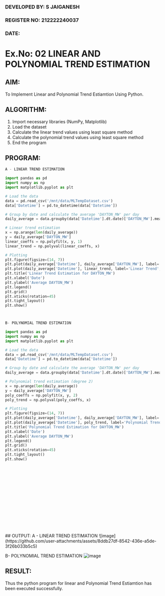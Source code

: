 ### DEVELOPED BY: S JAIGANESH
### REGISTER NO: 212222240037
### DATE:

# Ex.No: 02 LINEAR AND POLYNOMIAL TREND ESTIMATION

## AIM:
To Implement Linear and Polynomial Trend Estiamtion Using Python.

## ALGORITHM:
1. Import necessary libraries (NumPy, Matplotlib)
2. Load the dataset
3. Calculate the linear trend values using least square method
4. Calculate the polynomial trend values using least square method
5. End the program

## PROGRAM:
```python
A - LINEAR TREND ESTIMATION

import pandas as pd
import numpy as np
import matplotlib.pyplot as plt

# Load the data
data = pd.read_csv('/mnt/data/MLTempDataset.csv')
data['Datetime'] = pd.to_datetime(data['Datetime'])

# Group by date and calculate the average 'DAYTON_MW' per day
daily_average = data.groupby(data['Datetime'].dt.date)['DAYTON_MW'].mean().reset_index()

# Linear trend estimation
x = np.arange(len(daily_average))
y = daily_average['DAYTON_MW']
linear_coeffs = np.polyfit(x, y, 1)
linear_trend = np.polyval(linear_coeffs, x)

# Plotting
plt.figure(figsize=(14, 7))
plt.plot(daily_average['Datetime'], daily_average['DAYTON_MW'], label='Original Data', marker='o')
plt.plot(daily_average['Datetime'], linear_trend, label='Linear Trend', color='red')
plt.title('Linear Trend Estimation for DAYTON_MW')
plt.xlabel('Date')
plt.ylabel('Average DAYTON_MW')
plt.legend()
plt.grid()
plt.xticks(rotation=45)
plt.tight_layout()
plt.show()



B- POLYNOMIAL TREND ESTIMATION

import pandas as pd
import numpy as np
import matplotlib.pyplot as plt

# Load the data
data = pd.read_csv('/mnt/data/MLTempDataset.csv')
data['Datetime'] = pd.to_datetime(data['Datetime'])

# Group by date and calculate the average 'DAYTON_MW' per day
daily_average = data.groupby(data['Datetime'].dt.date)['DAYTON_MW'].mean().reset_index()

# Polynomial trend estimation (degree 2)
x = np.arange(len(daily_average))
y = daily_average['DAYTON_MW']
poly_coeffs = np.polyfit(x, y, 2)
poly_trend = np.polyval(poly_coeffs, x)

# Plotting
plt.figure(figsize=(14, 7))
plt.plot(daily_average['Datetime'], daily_average['DAYTON_MW'], label='Original Data', marker='o')
plt.plot(daily_average['Datetime'], poly_trend, label='Polynomial Trend (Degree 2)', color='green')
plt.title('Polynomial Trend Estimation for DAYTON_MW')
plt.xlabel('Date')
plt.ylabel('Average DAYTON_MW')
plt.legend()
plt.grid()
plt.xticks(rotation=45)
plt.tight_layout()
plt.show()



```
<br>
<br>
<br>
<br>
<br>
<br>
<br>
<br>
<br>
<br>
<br>
<br>
## OUTPUT:
A - LINEAR TREND ESTIMATION
![image](https://github.com/user-attachments/assets/8ddb27df-8542-436e-a5de-3f26b033b5c5)



B- POLYNOMIAL TREND ESTIMATION
![image](https://github.com/user-attachments/assets/8c12d074-4a04-4f3e-8533-a879970e739b)



## RESULT:
Thus the python program for linear and Polynomial Trend Estiamtion has been executed successfully.
